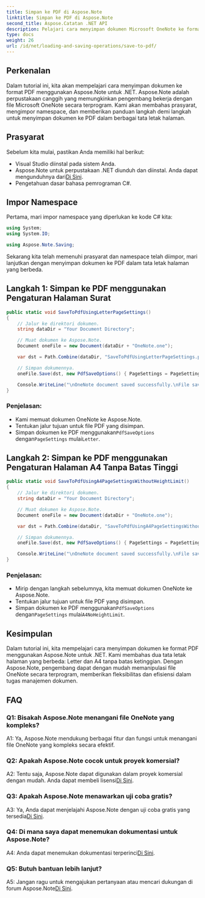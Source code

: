 ```yaml
---
title: Simpan ke PDF di Aspose.Note
linktitle: Simpan ke PDF di Aspose.Note
second_title: Aspose.Catatan .NET API
description: Pelajari cara menyimpan dokumen Microsoft OneNote ke format PDF menggunakan Aspose.Note untuk .NET. Tutorial langkah demi langkah dengan contoh kode untuk tata letak halaman Letter dan A4.
type: docs
weight: 26
url: /id/net/loading-and-saving-operations/save-to-pdf/
---
```

## Perkenalan

Dalam tutorial ini, kita akan mempelajari cara menyimpan dokumen ke format PDF menggunakan Aspose.Note untuk .NET. Aspose.Note adalah perpustakaan canggih yang memungkinkan pengembang bekerja dengan file Microsoft OneNote secara terprogram. Kami akan membahas prasyarat, mengimpor namespace, dan memberikan panduan langkah demi langkah untuk menyimpan dokumen ke PDF dalam berbagai tata letak halaman.

## Prasyarat

Sebelum kita mulai, pastikan Anda memiliki hal berikut:

- Visual Studio diinstal pada sistem Anda.
-  Aspose.Note untuk perpustakaan .NET diunduh dan diinstal. Anda dapat mengunduhnya dari[Di Sini](https://releases.aspose.com/note/net/).
- Pengetahuan dasar bahasa pemrograman C#.

## Impor Namespace

Pertama, mari impor namespace yang diperlukan ke kode C# kita:

```csharp
using System;
using System.IO;

using Aspose.Note.Saving;
```

Sekarang kita telah memenuhi prasyarat dan namespace telah diimpor, mari lanjutkan dengan menyimpan dokumen ke PDF dalam tata letak halaman yang berbeda.

## Langkah 1: Simpan ke PDF menggunakan Pengaturan Halaman Surat


```csharp
public static void SaveToPdfUsingLetterPageSettings()
{
    // Jalur ke direktori dokumen.
    string dataDir = "Your Document Directory";

    // Muat dokumen ke Aspose.Note.
    Document oneFile = new Document(dataDir + "OneNote.one");

    var dst = Path.Combine(dataDir, "SaveToPdfUsingLetterPageSettings.pdf");

    // Simpan dokumennya.
    oneFile.Save(dst, new PdfSaveOptions() { PageSettings = PageSettings.Letter });

    Console.WriteLine("\nOneNote document saved successfully.\nFile saved at " + dst);
}
```

### Penjelasan:

- Kami memuat dokumen OneNote ke Aspose.Note.
- Tentukan jalur tujuan untuk file PDF yang disimpan.
-  Simpan dokumen ke PDF menggunakan`PdfSaveOptions` dengan`PageSettings` mulai`Letter`.

## Langkah 2: Simpan ke PDF menggunakan Pengaturan Halaman A4 Tanpa Batas Tinggi

```csharp
public static void SaveToPdfUsingA4PageSettingsWithoutHeightLimit()
{
    // Jalur ke direktori dokumen.
    string dataDir = "Your Document Directory";

    // Muat dokumen ke Aspose.Note.
    Document oneFile = new Document(dataDir + "OneNote.one");

    var dst = Path.Combine(dataDir, "SaveToPdfUsingA4PageSettingsWithoutHeightLimit.pdf");

    // Simpan dokumennya.
    oneFile.Save(dst, new PdfSaveOptions() { PageSettings = PageSettings.A4NoHeightLimit });

    Console.WriteLine("\nOneNote document saved successfully.\nFile saved at " + dst);
}
```

### Penjelasan:

- Mirip dengan langkah sebelumnya, kita memuat dokumen OneNote ke Aspose.Note.
- Tentukan jalur tujuan untuk file PDF yang disimpan.
-  Simpan dokumen ke PDF menggunakan`PdfSaveOptions` dengan`PageSettings` mulai`A4NoHeightLimit`.

## Kesimpulan

Dalam tutorial ini, kita mempelajari cara menyimpan dokumen ke format PDF menggunakan Aspose.Note untuk .NET. Kami membahas dua tata letak halaman yang berbeda: Letter dan A4 tanpa batas ketinggian. Dengan Aspose.Note, pengembang dapat dengan mudah memanipulasi file OneNote secara terprogram, memberikan fleksibilitas dan efisiensi dalam tugas manajemen dokumen.

## FAQ

### Q1: Bisakah Aspose.Note menangani file OneNote yang kompleks?

A1: Ya, Aspose.Note mendukung berbagai fitur dan fungsi untuk menangani file OneNote yang kompleks secara efektif.

### Q2: Apakah Aspose.Note cocok untuk proyek komersial?

 A2: Tentu saja, Aspose.Note dapat digunakan dalam proyek komersial dengan mudah. Anda dapat membeli lisensi[Di Sini](https://purchase.aspose.com/buy).

### Q3: Apakah Aspose.Note menawarkan uji coba gratis?

 A3: Ya, Anda dapat menjelajahi Aspose.Note dengan uji coba gratis yang tersedia[Di Sini](https://releases.aspose.com/).

### Q4: Di mana saya dapat menemukan dokumentasi untuk Aspose.Note?

 A4: Anda dapat menemukan dokumentasi terperinci[Di Sini](https://reference.aspose.com/note/net/).

### Q5: Butuh bantuan lebih lanjut?

 A5: Jangan ragu untuk mengajukan pertanyaan atau mencari dukungan di forum Aspose.Note[Di Sini](https://forum.aspose.com/c/note/28).